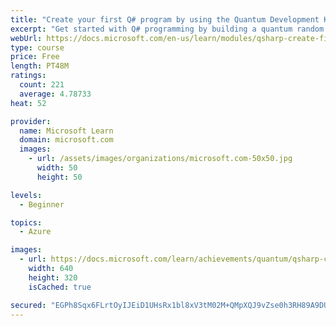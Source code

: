 ```yaml
---
title: "Create your first Q# program by using the Quantum Development Kit"
excerpt: "Get started with Q# programming by building a quantum random number generator."
webUrl: https://docs.microsoft.com/en-us/learn/modules/qsharp-create-first-quantum-development-kit/
type: course
price: Free
length: PT48M
ratings:
  count: 221
  average: 4.78733
heat: 52

provider:
  name: Microsoft Learn
  domain: microsoft.com
  images:
    - url: /assets/images/organizations/microsoft.com-50x50.jpg
      width: 50
      height: 50

levels:
  - Beginner

topics:
  - Azure

images:
  - url: https://docs.microsoft.com/learn/achievements/quantum/qsharp-create-first-quantum-development-kit-social.png
    width: 640
    height: 320
    isCached: true

secured: "EGPh8Sqx6FLrtOyIJEiD1UHsRx1bl8xV3tM02M+QMpXQJ9vZse0h3RH89A9DUOR9dsCEWOYIR3/BdXo7ErZHIJaFcwLWK3pgoh5c+SqQu1untPmGoGjSshodcx+F5WWZnEhhBvobYo97x/KYThCz4UDLVuTrPvFfb7MYb6Qe5hoIOwmaoGoaAyRXQMYA6wxsWPBQwKKJH3UvxaQaUXy6jWC+12c98M2h/tLBh73YcVI11AWxBmBAh1DJJnvr51NYtiivBVEDY4PwmTkgyHi0KwMz8AyPONSTcxV60M0RSBxpEMhj77RhzfS0UgP3BiJqQPuujoR9sh0o1Sgtm50fsKULGV3xHJOTgSMjcgCFbBMcDGKI9lSMrP0VAsm8kznuAs7hL5kFxDcq/+bHz8P9ziBbZ+AsQPlPjVcZzJ2YlKI=;VUA/jS8+ztOQa+tgOlJbeA=="
---
```


